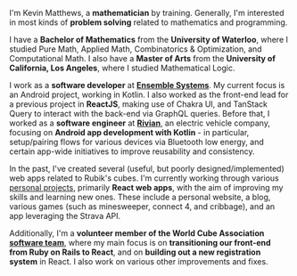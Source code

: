 I'm Kevin Matthews, a **mathematician** by training. Generally, I'm interested in most kinds of **problem solving** related to mathematics and programming.

I have a **Bachelor of Mathematics** from the **University of Waterloo**, where I studied Pure Math, Applied Math, Combinatorics & Optimization, and Computational Math.
I also have a **Master of Arts** from the **University of California, Los Angeles**, where I studied Mathematical Logic.

I work as a **software developer** at [**Ensemble Systems**](https://www.ensemble.com/).
My current focus is an Android project, working in Kotlin.
I also worked as the front-end lead for a previous project in **ReactJS**, making use of Chakra UI, and TanStack Query to interact with the back-end via GraphQL queries.
Before that, I worked as a **software engineer** at [**Rivian**](https://rivian.com/), an electric vehicle company, focusing on **Android app development with Kotlin** - in particular, setup/pairing flows for various devices via Bluetooth low energy, and certain app-wide initiatives to improve reusability and consistency.

In the past, I've created several (useful, but poorly designed/implemented) web apps related to Rubik's cubes.
I'm currently working through various [personal projects](https://kr-matthews.github.io/projects), primarily **React web apps**, with the aim of improving my skills and learning new ones. These include a personal website, a blog, various games (such as minesweeper, connect 4, and cribbage), and an app leveraging the Strava API.

Additionally, I'm a **volunteer member of the World Cube Association** [**software team**](https://www.worldcubeassociation.org/teams-committees), where my main focus is on **transitioning our front-end from Ruby on Rails to React**, and on **building out a new registration system** in React. I also work on various other improvements and fixes.

